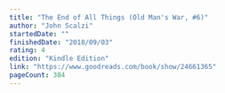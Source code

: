 ```yaml
---
title: "The End of All Things (Old Man's War, #6)"
author: "John Scalzi"
startedDate: ""
finishedDate: "2018/09/03"
rating: 4
edition: "Kindle Edition"
link: "https://www.goodreads.com/book/show/24661365"
pageCount: 384
---
```



